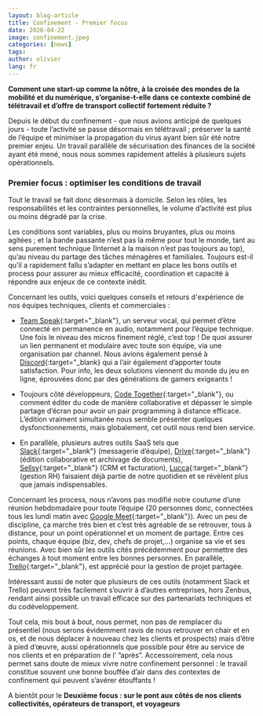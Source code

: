 ```yaml
---
layout: blog-article
title: Confinement - Premier focus
date: 2020-04-22
image: confinement.jpeg
categories: [news]
tags:
author: olivier
lang: fr
---
```


**Comment une start-up comme la nôtre, à la croisée des mondes de la mobilité et du numérique, s’organise-t-elle dans ce contexte combiné de télétravail et d’offre de transport collectif fortement réduite&nbsp;?**

Depuis le début du confinement - que nous avions anticipé de quelques jours - toute l’activité se passe désormais en télétravail ; préserver la santé de l’équipe et minimiser la propagation du virus ayant bien sûr été notre premier enjeu. Un travail parallèle de sécurisation des finances de la société ayant été mené, nous nous sommes rapidement attelés à plusieurs sujets opérationnels.

### Premier focus&nbsp;: optimiser les conditions de travail 

Tout le travail se fait donc désormais à domicile. Selon les rôles, les responsabilités et les contraintes personnelles, le volume d’activité est plus ou moins dégradé par la crise.

Les conditions sont variables, plus ou moins bruyantes, plus ou moins agitées ; et la bande passante n’est pas la même pour tout le monde, tant au sens purement technique (Internet à la maison n’est pas toujours au top), qu’au niveau du partage des tâches ménagères et familiales. Toujours est-il qu’il a rapidement fallu s’adapter en mettant en place les bons outils et process pour assurer au mieux efficacité, coordination et capacité à répondre aux enjeux de ce contexte inédit.

Concernant les outils, voici quelques conseils et retours d'expérience de nos équipes techniques, clients et commerciales&nbsp;:

- [Team Speak](https://www.teamspeak.com/fr/){:target="_blank"}, un serveur vocal, qui permet d’être connecté en permanence en audio, notamment pour l’équipe technique. Une fois le niveau des micros finement réglé, c’est top&nbsp;! De quoi assurer un lien permanent et modulaire avec toute son équipe, via une organisation par channel. Nous avions également pensé à [Discord](https://discordapp.com/){:target="_blank} qui a l’air également d’apporter toute satisfaction. Pour info, les deux solutions viennent du monde du jeu en ligne, éprouvées donc par des générations de gamers exigeants&nbsp;!

- Toujours côté développeurs, [Code Together](https://www.codetogether.com/){:target="_blank"}, ou comment éditer du code de manière collaborative et dépasser le simple partage d’écran pour avoir un pair programming à distance efficace. L’édition vraiment simultanée nous semble présenter quelques dysfonctionnements, mais globalement, cet outil nous rend bien service.

- En parallèle, plusieurs autres outils SaaS tels que [Slack](https://slack.com/){:target="_blank"} (messagerie d’équipe), [Drive](https://www.google.com/drive){:target="_blank"} (édition collaborative et archivage de documents), [Sellsy](https://go.sellsy.com/fr/){:target="_blank"} (CRM et facturation), [Lucca](https://www.lucca.fr/){:target="_blank"} (gestion RH) faisaient déjà partie de notre quotidien et se révèlent plus que jamais indispensables.

Concernant les process, nous n’avons pas modifié notre coutume d’une réunion hebdomadaire pour toute l’équipe (20 personnes donc, connectées tous les lundi matin avec [Google Meet](https://meet.google.com/){:target="_blank"}). Avec un peu de discipline, ça marche très bien et c’est très agréable de se retrouver, tous à distance, pour un point opérationnel et un moment de partage.
Entre ces points, chaque équipe (biz, dev, chefs de projet,...) organise sa vie et ses réunions. Avec bien sûr les outils cités précédemment pour permettre des échanges à tout moment entre les bonnes personnes. En parallèle, [Trello](https://trello.com/){:target="_blank"}, est apprécié pour la gestion de projet partagée.

Intéressant aussi de noter que plusieurs de ces outils (notamment Slack et Trello) peuvent très facilement s’ouvrir à d’autres entreprises, hors Zenbus, rendant ainsi possible un travail efficace sur des partenariats techniques et du codéveloppement. 

Tout cela, mis bout à bout, nous permet, non pas de remplacer du présentiel (nous serons évidemment ravis de nous retrouver en chair et en os, et de nous déplacer à nouveau chez les clients et prospects) mais d’être à pied d‘œuvre, aussi opérationnels que possible pour être au service de nos clients et en préparation de l’ ”après”. Accessoirement, cela nous permet sans doute de mieux vivre notre confinement personnel&nbsp;: le travail constitue souvent une bonne bouffée d’air dans des contextes de confinement qui peuvent s’avérer étouffants&nbsp;!

A bientôt pour le **Deuxième focus&nbsp;: sur le pont aux côtés de nos clients collectivités, opérateurs de transport, et voyageurs**